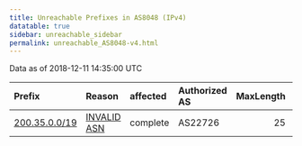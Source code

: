 ```yaml
---
title: Unreachable Prefixes in AS8048 (IPv4)
datatable: true
sidebar: unreachable_sidebar
permalink: unreachable_AS8048-v4.html
---
```


Data as of 2018-12-11 14:35:00 UTC


<div class="datatable-begin"></div>

| Prefix                                               | Reason                                                                                              | affected   | Authorized AS   |   MaxLength | Anchor                                         |   unreachable /24s |
|:-----------------------------------------------------|:----------------------------------------------------------------------------------------------------|:-----------|:----------------|------------:|:-----------------------------------------------|-------------------:|
| [200.35.0.0/19](https://stat.ripe.net/200.35.0.0/19) | [INVALID ASN](https://rpki-validator.ripe.net/announcement-preview?asn=AS8048&prefix=200.35.0.0/19) | complete   | AS22726         |          25 | [LACNIC](unreachable_LACNIC_RPKI_Root-v4.html) |                 32 |

<div class="datatable-end"></div>